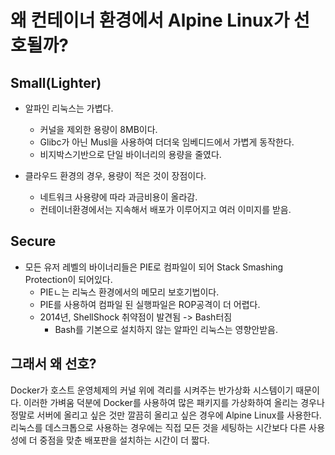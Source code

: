 # 왜 컨테이너 환경에서 Alpine Linux가 선호될까?


## Small(Lighter)

- 알파인 리눅스는 가볍다.
  - 커널을 제외한 용량이 8MB이다.
  - Glibc가 아닌 Musl을 사용하여 더더욱 임베디드에서 가볍게 동작한다.
  - 비지박스기반으로 단일 바이너리의 용량을 줄였다.

- 클라우드 환경의 경우, 용량이 적은 것이 장점이다.
  - 네트워크 사용량에 따라 과금비용이 올라감.
  - 컨테이너환경에서는 지속해서 배포가 이루어지고 여러 이미지를 받음.

## Secure

- 모든 유저 레벨의 바이너리들은 PIE로 컴파일이 되어 Stack Smashing Protection이 되어있다.
  - PIEㄴ는 리눅스 환경에서의 메모리 보호기법이다.
  - PIE를 사용하여 컴파일 된 실행파일은 ROP공격이 더 어렵다.
  - 2014년, ShellShock 취약점이 발견됨 -> Bash터짐
    - Bash를 기본으로 설치하지 않는 알파인 리눅스는 영향안받음.

## 그래서 왜 선호?

Docker가 호스트 운영체제의 커널 위에 격리를 시켜주는 반가상화 시스템이기 때문이다. 이러한 가벼움 덕분에 Docker를 사용하여 많은 패키지를 가상화하여 올리는 경우나 정말로 서버에 올리고 싶은 것만 깔끔히 올리고 싶은 경우에 Alpine Linux를 사용한다. 리눅스를 데스크톱으로 사용하는 경우에는 직접 모든 것을 세팅하는 시간보다 다른 사용성에 더 중점을 맞춘 배포판을 설치하는 시간이 더 짧다.